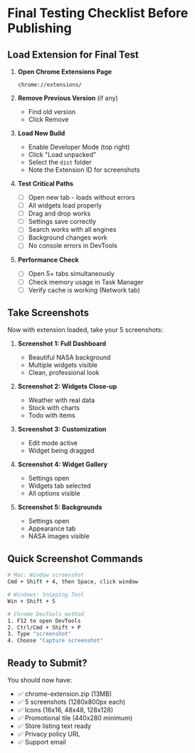 # Final Testing Checklist Before Publishing

## Load Extension for Final Test

1. **Open Chrome Extensions Page**
   ```
   chrome://extensions/
   ```

2. **Remove Previous Version** (if any)
   - Find old version
   - Click Remove

3. **Load New Build**
   - Enable Developer Mode (top right)
   - Click "Load unpacked"
   - Select the `dist` folder
   - Note the Extension ID for screenshots

4. **Test Critical Paths**
   - [ ] Open new tab - loads without errors
   - [ ] All widgets load properly
   - [ ] Drag and drop works
   - [ ] Settings save correctly
   - [ ] Search works with all engines
   - [ ] Background changes work
   - [ ] No console errors in DevTools

5. **Performance Check**
   - [ ] Open 5+ tabs simultaneously
   - [ ] Check memory usage in Task Manager
   - [ ] Verify cache is working (Network tab)

## Take Screenshots

Now with extension loaded, take your 5 screenshots:

1. **Screenshot 1: Full Dashboard**
   - Beautiful NASA background
   - Multiple widgets visible
   - Clean, professional look

2. **Screenshot 2: Widgets Close-up**
   - Weather with real data
   - Stock with charts
   - Todo with items

3. **Screenshot 3: Customization**
   - Edit mode active
   - Widget being dragged

4. **Screenshot 4: Widget Gallery**
   - Settings open
   - Widgets tab selected
   - All options visible

5. **Screenshot 5: Backgrounds**
   - Settings open
   - Appearance tab
   - NASA images visible

## Quick Screenshot Commands

```bash
# Mac: Window screenshot
Cmd + Shift + 4, then Space, click window

# Windows: Snipping Tool
Win + Shift + S

# Chrome DevTools method
1. F12 to open DevTools
2. Ctrl/Cmd + Shift + P
3. Type "screenshot"
4. Choose "Capture screenshot"
```

## Ready to Submit?

You should now have:
- ✅ chrome-extension.zip (13MB)
- ✅ 5 screenshots (1280x800px each)
- ✅ Icons (16x16, 48x48, 128x128)
- ✅ Promotional tile (440x280 minimum)
- ✅ Store listing text ready
- ✅ Privacy policy URL
- ✅ Support email